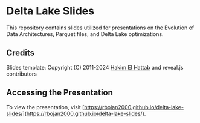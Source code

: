 # Delta Lake Slides

This repository contains slides utilized for presentations on the Evolution of Data Architectures, Parquet files, and Delta Lake optimizations.

## Credits

Slides template: Copyright (C) 2011-2024 [Hakim El Hattab](http://hakim.se) and reveal.js contributors

## Accessing the Presentation

To view the presentation, visit [https://rbojan2000.github.io/delta-lake-slides/](https://rbojan2000.github.io/delta-lake-slides/).
